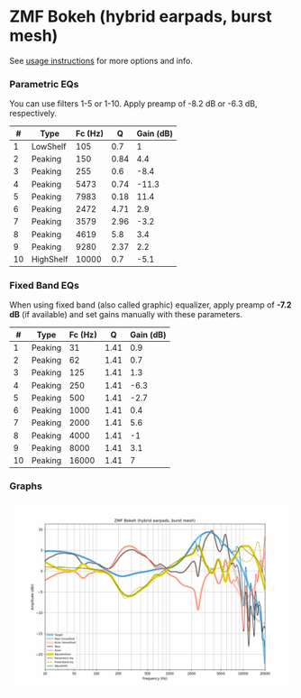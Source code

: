 # ZMF Bokeh (hybrid earpads, burst mesh)
See [usage instructions](https://github.com/jaakkopasanen/AutoEq#usage) for more options and info.

### Parametric EQs
You can use filters 1-5 or 1-10. Apply preamp of -8.2 dB or -6.3 dB, respectively.

|   # | Type      |   Fc (Hz) |    Q |   Gain (dB) |
|-----|-----------|-----------|------|-------------|
|   1 | LowShelf  |       105 | 0.7  |         1   |
|   2 | Peaking   |       150 | 0.84 |         4.4 |
|   3 | Peaking   |       255 | 0.6  |        -8.4 |
|   4 | Peaking   |      5473 | 0.74 |       -11.3 |
|   5 | Peaking   |      7983 | 0.18 |        11.4 |
|   6 | Peaking   |      2472 | 4.71 |         2.9 |
|   7 | Peaking   |      3579 | 2.96 |        -3.2 |
|   8 | Peaking   |      4619 | 5.8  |         3.4 |
|   9 | Peaking   |      9280 | 2.37 |         2.2 |
|  10 | HighShelf |     10000 | 0.7  |        -5.1 |

### Fixed Band EQs
When using fixed band (also called graphic) equalizer, apply preamp of **-7.2 dB** (if available) and set gains manually with these parameters.

|   # | Type    |   Fc (Hz) |    Q |   Gain (dB) |
|-----|---------|-----------|------|-------------|
|   1 | Peaking |        31 | 1.41 |         0.9 |
|   2 | Peaking |        62 | 1.41 |         0.7 |
|   3 | Peaking |       125 | 1.41 |         1.3 |
|   4 | Peaking |       250 | 1.41 |        -6.3 |
|   5 | Peaking |       500 | 1.41 |        -2.7 |
|   6 | Peaking |      1000 | 1.41 |         0.4 |
|   7 | Peaking |      2000 | 1.41 |         5.6 |
|   8 | Peaking |      4000 | 1.41 |        -1   |
|   9 | Peaking |      8000 | 1.41 |         3.1 |
|  10 | Peaking |     16000 | 1.41 |         7   |

### Graphs
![](./ZMF%20Bokeh%20(hybrid%20earpads,%20burst%20mesh).png)
